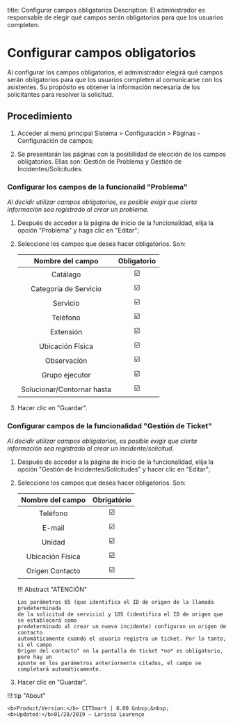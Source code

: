 title: Configurar campos obligatorios
Description: El administrador es responsable de elegir qué campos serán obligatorios para que los usuarios completen.
# Configurar campos obligatorios

Al configurar los campos obligatorios, el administrador elegirá qué campos serán obligatorios para que los usuarios completen al comunicarse con los asistentes. Su propósito es obtener la información necesaria de los solicitantes para resolver la solicitud.

Procedimiento
-------------

1.  Acceder al menú principal Sistema \> 
    Configuración \> Páginas - Configuración de campos;

2.  Se presentarán las páginas con la posibilidad de elección de los campos obligatorios.
    Ellas son: Gestión de Problema y Gestión de Incidentes/Solicitudes.

### Configurar los campos de la funcionalid "Problema"

*Al decidir utilizar campos obligatorios, es posible exigir que cierta información sea
registrado al crear un problema.*

1.  Después de acceder a la página de inicio de la funcionalidad, elija la opción "Problema" y haga clic en "Editar";
     
2.  Seleccione los campos que desea hacer obligatorios. Son:

    |   **Nombre del campo**   | **Obligatorio** |
    |:------------------------:|:--------------:|
    |         Catálago         |      :ballot_box_with_check:                  |
    |   Categoría de Servicio  |       :ballot_box_with_check:                 |
    |          Servicio        |       :ballot_box_with_check:                 |
    |         Teléfono         |          :ballot_box_with_check:              |
    |         Extensión        |        :ballot_box_with_check:                |
    |     Ubicación Física     |      :ballot_box_with_check:                  |
    |        Observación       |           :ballot_box_with_check:             |
    |      Grupo ejecutor      |        :ballot_box_with_check:                |
    |Solucionar/Contornar hasta|    :ballot_box_with_check:                    |

3.  Hacer clic en "Guardar".

### Configurar campos de la funcionalidad "Gestión de Ticket"

*Al decidir utilizar campos obligatorios, es posible exigir que cierta información sea
registrado al crear un incidente/solicitud.*

1.  Después de acceder a la página de inicio de la funcionalidad, elija la opción
    "Gestión de Incidentes/Solicitudes" y hacer clic en "Editar";
    
2.  Seleccione los campos que desea hacer obligatorios. Son:

    | **Nombre del campo** | **Obrigatório** |
    |:--------------------:|:--------------:|
    |       Teléfono       |       :ballot_box_with_check:                 |
    |        E-mail        |          :ballot_box_with_check:              |
    |        Unidad        |           :ballot_box_with_check:             |
    |   Ubicación Física   |       :ballot_box_with_check:                 |
    |    Orígen Contacto   |     :ballot_box_with_check:                   |

    !!! Abstract "ATENCIÓN"
    
        Los parámetros 65 (que identifica el ID de origen de la llamada predeterminada 
        de la solicitud de servicio) y 105 (identifica el ID de origen que se establecerá como
        predeterminado al crear un nuevo incidente) configuran un origen de contacto 
        automáticamente cuando el usuario registra un ticket. Por lo tanto, si el campo
        Origen del contacto" en la pantalla de ticket *no* es obligatorio, pero hay un
        apunte en los parámetros anteriormente citados, el campo se completará automáticamente.
        
3.  Hacer clic en "Guardar".        

!!! tip "About"

    <b>Product/Version:</b> CITSmart | 8.00 &nbsp;&nbsp;
    <b>Updated:</b>01/28/2019 – Larissa Lourenço
